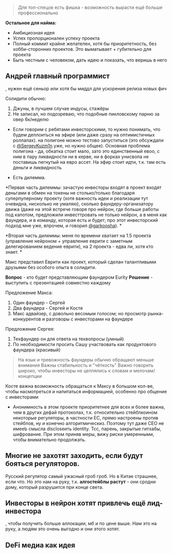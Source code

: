 > Для топ-спецов есть фишка - возможность вырасти ещё больше профессионально

**Остальное для найма:**
* Амбициозная идея
* Успех пропорционален успеху проекта
* Полный коммит крайне желателен, хотя бы приоритетность, без хобби-сторонних проектов. Это выматывает + губительно для проекта
* Быть честным с человеком, дать идею и показать, что веришь в него

## Андрей главный программист
, нужен ещё сеньор или хотя бы миддл для ускорения релиза новых фич

Солидити обычно:
1. Джуны, в лучшем случае индусы, стажёры
2. Не записал, но подозреваю, что подобные пикловскому парню за овер 6к/неделю

- Если говорим с ребятами инвесторскими, то нужно понимать, что будем деплоиться на эфире (или даже сразу на оптимистичных роллапах). на полигоне можно тестово запуститься (это обсуждали с [@SergeyKuzm1n](https://t.me/SergeyKuzm1n) уже, но нужно общее). Основная проблема полигона - да, обкатка стоит мало, зато это единственный евоо, с ним в пару ликвидности ни в керве, ни в форках унисвопа не поставишь пегнутый на евро ассет. 
На эфир стоит идти, т.к. там есть деньги и ликвидность

- Есть дилемма. 

*Первая часть дилеммы: зачастую инвесторы входят в проект входят деньгами в обмен на токены не столько/только благодаря суперпуперному проекту (хотя важность идеи и реализации тут очевидна, нисколько не умаляю), сколько фаундеру-организатору движа (даже на этой встрече говоря про нейрон, где больше работы под капотом, предложили инвесттровать не только нейрон, а в меня как фаундера, и в команду, которая есть и будет; про этот инвесторский подход мне уже, впрочем, и говорил [@garkoosha](https://t.me/garkoosha)). *

*Вторая часть дилеммы: меня по времени хватает на 1.5 проекта (управление нейроном + управление еврити с заметным делегированием ведение еврити), на 2 проекта - едва ли, хотя кто знает. *

Макс представил Еврити как проект, который сделан талантливыми друзьями без особого опыта в солидити. 

**Вопрос** - кто будет представляющим фаундером Eurity
**Решение** - выступить с презентацией совместно каждому

Предложение Макса:
1. Один фаундер - Сергей
2. Два фаундера - Сергей и Костя
3. Макс адвайзер, с довольно весомым голосом; но просмотр рынка-конкурентов и разговоры с инвесторами на фаундере

Предложение Сергея:
1. Техфаундер он для ответа на техвопросы (умный)
2. По необходимости просить Сашу участвовать как продуктового фаундера (красивый)

> На язык и тревожность фаундеры обычно обращают меньше внимания
> Важны стабильность и "чёткость"
> Важно говорить широко, чтобы инвесторы не цеплялись к словам и мелочам/концепции

Косте важна возможность обращаться к Максу в большом кол-ве, чтобы насмотреться и напитаться информацией, особенно про общение с инвесторами


- Анонимность в этом проекте приоритетнее для всех и более важна, чем в других дефай протоколах, т.к. относительно стейблкоином некоторые регуляторы, в частности ЕС, прямо настроены против стейблов, ну и конечно алгоритмическиз. Поэтому тут даже СЕО не имееЬ смысла discloseить identity. Тсс, парень, закрытые гитхабы, шифрование. При этом приняв меры, вижу риски умеренными, чтобы внимательно продолжать.

## Многие не захотят заходить, если будут бояться регуляторов. 
Русский регулятор самый ужасный гроб гроб. Но в Китае страшнее, если что.
Но это нам на руку, т.к. **алгостейблы растут** - они сродни дому, который разрушится при конце света.

## Инвесторы в нейрон хотят привлечь ещё лид-инвестора
, чтобы получить больше аллокации, мб и по цене выше. Нам это на руку, а людям это очень выгодно и они этого хотят.

## DeFi медиа как идея